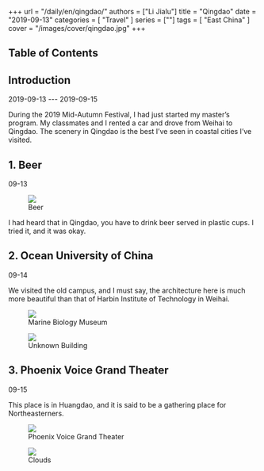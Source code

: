 +++
url = "/daily/en/qingdao/"
authors = ["Li Jialu"]
title = "Qingdao"
date = "2019-09-13"
categories = [
    "Travel"
]
series = [""]
tags = [
    "East China"
]
cover = "/images/cover/qingdao.jpg"
+++
<!DOCTYPE html>
<html lang="en">
<head>
    <meta charset="UTF-8">
    <meta name="viewport" content="width=device-width, initial-scale=1.0">
    <link rel="stylesheet" href="/assets/css/styles.css">
    <script src="/assets/js/toc.js"></script>    
</head>
<body>
    <article>
        <nav>
            <h2>Table of Contents</h2>
            <ul id="toc">
                <!-- Table of contents will be dynamically generated here -->
            </ul>
        </nav>
        <section>
            <h2>Introduction</h2>
            <p>2019-09-13 --- 2019-09-15</p>
            <p>         During the 2019 Mid-Autumn Festival, I had just started my master’s program. My classmates and I rented a car and drove from Weihai to Qingdao. The scenery in Qingdao is the best I’ve seen in coastal cities I’ve visited.</p>
        </section>
        <section>
            <h2>1. Beer</h2>
            <p>09-13 <i class="fas fa-sun"></i></p>
            <div class="container">
                <div class="image">
                    <figure>
                        <a data-fancybox="gallery" href="https://cdn.heirenlop.com/daily-record/qingdao1.jpg">
    <img src="https://cdn.heirenlop.com/daily-record/qingdao1.jpg" loading="lazy">
</a>
                        <figcaption>Beer</figcaption>
                    </figure>
                </div>
                <div class="text">
                    <p>         I had heard that in Qingdao, you have to drink beer served in plastic cups. I tried it, and it was okay.</p>
                </div>
            </div>
        </section>
        <section>
            <h2>2. Ocean University of China</h2>
            <p>09-14 <i class="fas fa-sun"></i></p>
            <p>         We visited the old campus, and I must say, the architecture here is much more beautiful than that of Harbin Institute of Technology in Weihai.</p>
            <div class="container">
                <div class="image">
                    <figure>
                        <a data-fancybox="gallery" href="https://cdn.heirenlop.com/daily-record/qingdao6.jpg">
    <img src="https://cdn.heirenlop.com/daily-record/qingdao6.jpg" loading="lazy">
</a>
                        <figcaption>Marine Biology Museum</figcaption>
                    </figure>
                </div>
            </div>
            <div class="container">
                <div class="image">
                    <figure>
                        <a data-fancybox="gallery" href="https://cdn.heirenlop.com/daily-record/qingdao2.jpg">
    <img src="https://cdn.heirenlop.com/daily-record/qingdao2.jpg" loading="lazy">
</a>
                        <figcaption>Unknown Building</figcaption>
                    </figure>
                </div>
            </div>
        </section>
        <section>
            <h2>3. Phoenix Voice Grand Theater</h2>
            <p>09-15 <i class="fas fa-cloud"></i></p>
            <p>         This place is in Huangdao, and it is said to be a gathering place for Northeasterners.</p>
            <div class="container">
                <div class="image">
                    <figure>
                        <a data-fancybox="gallery" href="https://cdn.heirenlop.com/daily-record/qingdao3.jpg">
    <img src="https://cdn.heirenlop.com/daily-record/qingdao3.jpg" loading="lazy">
</a>
                        <figcaption>Phoenix Voice Grand Theater</figcaption>
                    </figure>
                </div>
            </div>
            <div class="container">
                    <figure>
                        <a data-fancybox="gallery" href="https://cdn.heirenlop.com/daily-record/qingdao4.jpg">
    <img src="https://cdn.heirenlop.com/daily-record/qingdao4.jpg" loading="lazy">
</a>
                        <figcaption>Clouds</figcaption>
                    </figure>
                </div>
            </div>
        </section>
    </article>
</body>
</html>
